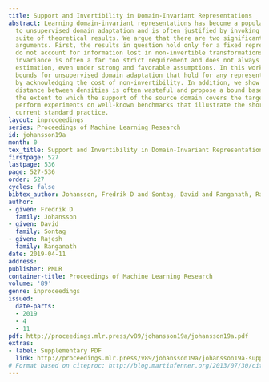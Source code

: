 ```yaml
---
title: Support and Invertibility in Domain-Invariant Representations
abstract: Learning domain-invariant representations has become a popular approach
  to unsupervised domain adaptation and is often justified by invoking a particular
  suite of theoretical results. We argue that there are two significant flaws in such
  arguments. First, the results in question hold only for a fixed representation and
  do not account for information lost in non-invertible transformations. Second, domain
  invariance is often a far too strict requirement and does not always lead to consistent
  estimation, even under strong and favorable assumptions. In this work, we give generalization
  bounds for unsupervised domain adaptation that hold for any representation function
  by acknowledging the cost of non-invertibility. In addition, we show that penalizing
  distance between densities is often wasteful and propose a bound based on measuring
  the extent to which the support of the source domain covers the target domain. We
  perform experiments on well-known benchmarks that illustrate the short-comings of
  current standard practice.
layout: inproceedings
series: Proceedings of Machine Learning Research
id: johansson19a
month: 0
tex_title: Support and Invertibility in Domain-Invariant Representations
firstpage: 527
lastpage: 536
page: 527-536
order: 527
cycles: false
bibtex_author: Johansson, Fredrik D and Sontag, David and Ranganath, Rajesh
author:
- given: Fredrik D
  family: Johansson
- given: David
  family: Sontag
- given: Rajesh
  family: Ranganath
date: 2019-04-11
address: 
publisher: PMLR
container-title: Proceedings of Machine Learning Research
volume: '89'
genre: inproceedings
issued:
  date-parts:
  - 2019
  - 4
  - 11
pdf: http://proceedings.mlr.press/v89/johansson19a/johansson19a.pdf
extras:
- label: Supplementary PDF
  link: http://proceedings.mlr.press/v89/johansson19a/johansson19a-supp.pdf
# Format based on citeproc: http://blog.martinfenner.org/2013/07/30/citeproc-yaml-for-bibliographies/
---
```

